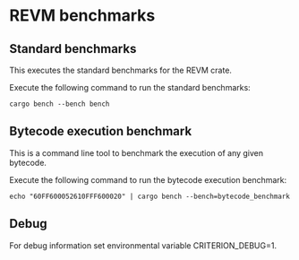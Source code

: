 # REVM benchmarks

## Standard benchmarks

This executes the standard benchmarks for the REVM crate.

Execute the following command to run the standard benchmarks:

`cargo bench --bench bench`

## Bytecode execution benchmark
This is a command line tool to benchmark the execution of any given bytecode.

Execute the following command to run the bytecode execution benchmark:

`echo "60FF600052610FFF600020" | cargo bench --bench=bytecode_benchmark`

## Debug
For debug information set environmental variable CRITERION_DEBUG=1.